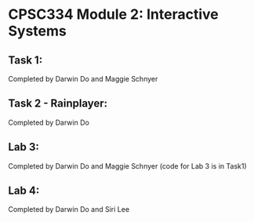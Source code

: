 # CPSC334 Module 2: Interactive Systems

## Task 1:
Completed by Darwin Do and Maggie Schnyer

## Task 2 - Rainplayer:
Completed by Darwin Do

## Lab 3:
Completed by Darwin Do and Maggie Schnyer
(code for Lab 3 is in Task1)

## Lab 4:
Completed by Darwin Do and Siri Lee